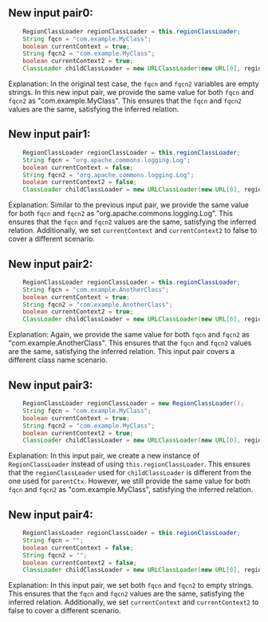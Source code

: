 ## New input pair0:
```java
    RegionClassLoader regionClassLoader = this.regionClassLoader;
    String fqcn = "com.example.MyClass";
    boolean currentContext = true;
    String fqcn2 = "com.example.MyClass";
    boolean currentContext2 = true;
    ClassLoader childClassLoader = new URLClassLoader(new URL[0], regionClassLoader);
```

Explanation: In the original test case, the `fqcn` and `fqcn2` variables are empty strings. In this new input pair, we provide the same value for both `fqcn` and `fqcn2` as "com.example.MyClass". This ensures that the `fqcn` and `fqcn2` values are the same, satisfying the inferred relation.

## New input pair1:
```java
    RegionClassLoader regionClassLoader = this.regionClassLoader;
    String fqcn = "org.apache.commons.logging.Log";
    boolean currentContext = false;
    String fqcn2 = "org.apache.commons.logging.Log";
    boolean currentContext2 = false;
    ClassLoader childClassLoader = new URLClassLoader(new URL[0], regionClassLoader);
```

Explanation: Similar to the previous input pair, we provide the same value for both `fqcn` and `fqcn2` as "org.apache.commons.logging.Log". This ensures that the `fqcn` and `fqcn2` values are the same, satisfying the inferred relation. Additionally, we set `currentContext` and `currentContext2` to false to cover a different scenario.

## New input pair2:
```java
    RegionClassLoader regionClassLoader = this.regionClassLoader;
    String fqcn = "com.example.AnotherClass";
    boolean currentContext = true;
    String fqcn2 = "com.example.AnotherClass";
    boolean currentContext2 = true;
    ClassLoader childClassLoader = new URLClassLoader(new URL[0], regionClassLoader);
```

Explanation: Again, we provide the same value for both `fqcn` and `fqcn2` as "com.example.AnotherClass". This ensures that the `fqcn` and `fqcn2` values are the same, satisfying the inferred relation. This input pair covers a different class name scenario.

## New input pair3:
```java
    RegionClassLoader regionClassLoader = new RegionClassLoader();
    String fqcn = "com.example.MyClass";
    boolean currentContext = true;
    String fqcn2 = "com.example.MyClass";
    boolean currentContext2 = true;
    ClassLoader childClassLoader = new URLClassLoader(new URL[0], regionClassLoader);
```

Explanation: In this input pair, we create a new instance of `RegionClassLoader` instead of using `this.regionClassLoader`. This ensures that the `regionClassLoader` used for `childClassLoader` is different from the one used for `parentCtx`. However, we still provide the same value for both `fqcn` and `fqcn2` as "com.example.MyClass", satisfying the inferred relation.

## New input pair4:
```java
    RegionClassLoader regionClassLoader = this.regionClassLoader;
    String fqcn = "";
    boolean currentContext = false;
    String fqcn2 = "";
    boolean currentContext2 = false;
    ClassLoader childClassLoader = new URLClassLoader(new URL[0], regionClassLoader);
```

Explanation: In this input pair, we set both `fqcn` and `fqcn2` to empty strings. This ensures that the `fqcn` and `fqcn2` values are the same, satisfying the inferred relation. Additionally, we set `currentContext` and `currentContext2` to false to cover a different scenario.
